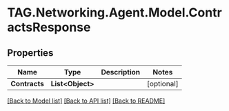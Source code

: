 # TAG.Networking.Agent.Model.ContractsResponse

## Properties

Name | Type | Description | Notes
------------ | ------------- | ------------- | -------------
**Contracts** | **List&lt;Object&gt;** |  | [optional] 

[[Back to Model list]](../README.md#documentation-for-models) [[Back to API list]](../README.md#documentation-for-api-endpoints) [[Back to README]](../README.md)

